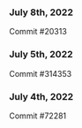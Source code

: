 ### July 8th, 2022

Commit #20313

### July 5th, 2022

Commit #314353


### July 4th, 2022

Commit #72281
